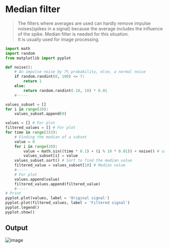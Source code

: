# Median filter
>The filters where averages are used can hardly remove impulse noises(spikes in a signal) because the average includes the influence of the spike. Median filter is needed for this situation.<br>
>It is usually used for image processing.

~~~Python
import math
import random
from matplotlib import pyplot

def noise():
    # An impulse noise by 7% probability, else, a normal noise
    if random.randint(0, 100) <= 7:
        return 1
    else:
        return random.randint(-10, 10) * 0.01
    #-----

values_subset = []
for i in range(20):
    values_subset.append(0)

values = [] # For plot
filtered_values = [] # For plot
for time in range(333):
    # Finding the median of a subset
    value = 0
    for i in range(20):
        value = math.sin((time * 0.1) + (i % 10 * 0.01)) + noise() # same as analogRead
        values_subset[i] = value
    values_subset.sort() # Sort to find the median value
    filtered_value = values_subset[10] # Median value
    #-----
    # For plot
    values.append(value)
    filtered_values.append(filtered_value)
    #-----
# Print
pyplot.plot(values, label = 'Original signal')
pyplot.plot(filtered_values, label = 'Filtered signal')
pyplot.legend()
pyplot.show()
~~~
## Output
![image](https://user-images.githubusercontent.com/67142421/154861725-8d06371d-40f7-4343-a11f-4fbcc4254367.png)
